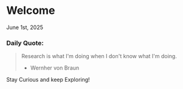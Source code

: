# Welcome

June 1st, 2025

### Daily Quote:
> Research is what I'm doing when I don't know what I'm doing.
> 	- Wernher von Braun

Stay Curious and keep Exploring!
